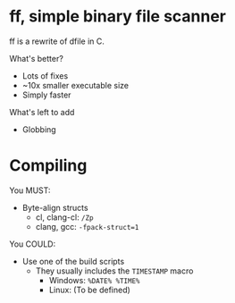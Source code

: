 # ff, simple binary file scanner

ff is a rewrite of dfile in C.

What's better?
- Lots of fixes
- ~10x smaller executable size
- Simply faster

What's left to add
- Globbing

# Compiling

You MUST:
- Byte-align structs
  - cl, clang-cl: `/Zp`
  - clang, gcc: `-fpack-struct=1`

You COULD:
- Use one of the build scripts
  - They usually includes the `TIMESTAMP` macro
    - Windows: `%DATE% %TIME%`
    - Linux: (To be defined)